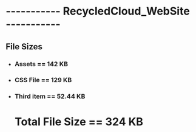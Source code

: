 # ----------- RecycledCloud_WebSite -----------

## File Sizes

- ### Assets == 142 KB
- ### CSS File == 129 KB
- ### Third item == 52.44 KB

  # Total File Size == 324 KB

